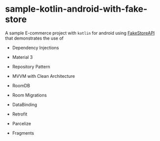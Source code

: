 # sample-kotlin-android-with-fake-store

A sample E-commerce project with `kotlin` for android using [FakeStoreAPI](https://fakestoreapi.com/) that demonstrates the use of

- Dependency Injections

- Material 3

- Repository Pattern

- MVVM with Clean Architecture

- RoomDB

- Room Migrations

- DataBinding

- Retrofit

- Parcelize

- Fragments
